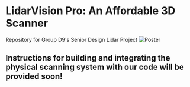 # LidarVision Pro: An Affordable 3D Scanner
Repository for Group D9's Senior Design Lidar Project
![Poster](https://github.com/BobbyChiu/senior-design/assets/70414077/b8911d7e-b9e6-4d8a-b9c7-33f786690a44)

## Instructions for building and integrating the physical scanning system with our code will be provided soon!
